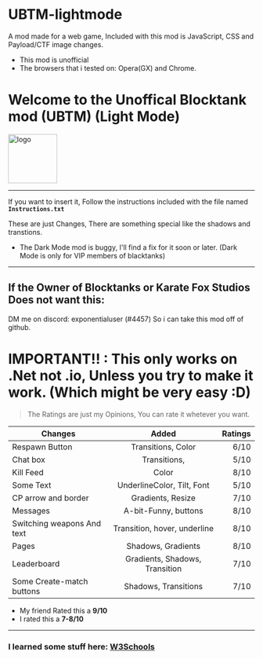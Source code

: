 # UBTM-lightmode
A mod made for a web game, Included with this mod is JavaScript, CSS and Payload/CTF image changes.

* This mod is unofficial
* The browsers that i tested on: Opera(GX) and Chrome.

<h1>Welcome to the Unoffical Blocktank mod (UBTM) (Light Mode)</h1>
<img src="https://blocktanks.net/assets/Tank%20Icon.png" alt="logo" width="100"/>

------------

If you want to insert it, Follow the instructions included with the file named **`Instructions.txt`**

These are just Changes, There are something special like the shadows and transtions.


- The Dark Mode mod is buggy, I'll find a fix for it soon or later. (Dark Mode is only for VIP members of blacktanks)

---

## If the Owner of Blocktanks or Karate Fox Studios Does not want this:
DM me on discord: exponentialuser (#4457)
So i can take this mod off of github.

# IMPORTANT!! : This only works on .Net not .io, Unless you try to make it work. (Which might be very easy :D)

> The Ratings are just my Opinions, You can rate it whetever you want. 

| Changes                           | Added                          | Ratings |
| --------------------------------- |:------------------------------:| -------:|
| Respawn Button                    | Transitions, Color             |  6/10   |
| Chat box                          | Transitions,                   |  5/10   |
| Kill Feed                         | Color                          |  8/10   |
| Some Text                         | UnderlineColor, Tilt, Font     |  5/10   |
| CP arrow and border               | Gradients, Resize              |  7/10   |
| Messages                          | A-bit-Funny, buttons           |  8/10   |
| Switching weapons And text        | Transition, hover, underline   |  8/10   |
| Pages                             | Shadows, Gradients             |  8/10   |
| Leaderboard                       | Gradients, Shadows, Transition |  7/10   |
| Some Create-match buttons         | Shadows, Transitions           |  7/10   |

* My friend Rated this a **9/10**
* I rated this a **7-8/10**

----
### I learned some stuff here: [W3Schools](https://www.w3schools.com)
